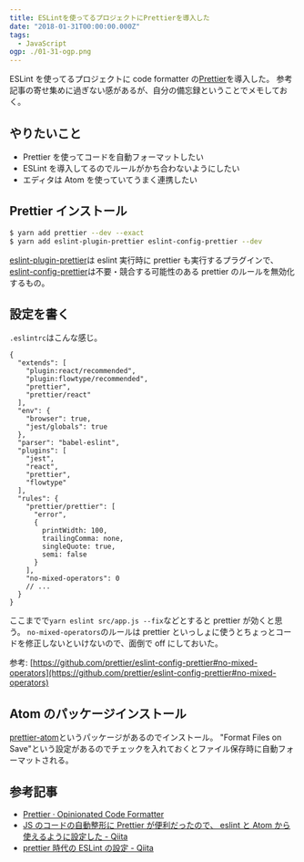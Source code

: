 ```yaml
---
title: ESLintを使ってるプロジェクトにPrettierを導入した
date: "2018-01-31T00:00:00.000Z"
tags:
  - JavaScript
ogp: ./01-31-ogp.png
---
```


ESLint を使ってるプロジェクトに code formatter の[Prettier](https://github.com/prettier/prettier)を導入した。
参考記事の寄せ集めに過ぎない感があるが、自分の備忘録ということでメモしておく。

## **やりたいこと**

- Prettier を使ってコードを自動フォーマットしたい
- ESLint を導入してるのでルールがかち合わないようにしたい
- エディタは Atom を使っていてうまく連携したい

## **Prettier インストール**

```sh
$ yarn add prettier --dev --exact
$ yarn add eslint-plugin-prettier eslint-config-prettier --dev
```

[eslint-plugin-prettier](https://github.com/prettier/eslint-plugin-prettier)は eslint 実行時に prettier も実行するプラグインで、
[eslint-config-prettier](https://github.com/prettier/eslint-config-prettier)は不要・競合する可能性のある prettier のルールを無効化するもの。

## **設定を書く**

`.eslintrc`はこんな感じ。

```
{
  "extends": [
    "plugin:react/recommended",
    "plugin:flowtype/recommended",
    "prettier",
    "prettier/react"
  ],
  "env": {
    "browser": true,
    "jest/globals": true
  },
  "parser": "babel-eslint",
  "plugins": [
    "jest",
    "react",
    "prettier",
    "flowtype"
  ],
  "rules": {
    "prettier/prettier": [
      "error",
      {
        printWidth: 100,
        trailingComma: none,
        singleQuote: true,
        semi: false
      }
    ],
    "no-mixed-operators": 0
    // ...
  }
}
```

ここまでで`yarn eslint src/app.js --fix`などとすると prettier が効くと思う。
`no-mixed-operators`のルールは prettier といっしょに使うとちょっとコードを修正しないといけないので、面倒で off にしておいた。

参考: [https://github.com/prettier/eslint-config-prettier#no-mixed-operators](https://github.com/prettier/eslint-config-prettier#no-mixed-operators)

## **Atom のパッケージインストール**

[prettier-atom](https://github.com/prettier/prettier-atom)というパッケージがあるのでインストール。
"Format Files on Save"という設定があるのでチェックを入れておくとファイル保存時に自動フォーマットされる。

## **参考記事**

- [Prettier · Opinionated Code Formatter](https://prettier.io/)
- [JS のコードの自動整形に Prettier が便利だったので、 eslint と Atom から使えるように設定した - Qiita](https://qiita.com/mizchi/items/f42c77c0a7a24dd5a567)
- [prettier 時代の ESLint の設定 - Qiita](https://qiita.com/akameco/items/c4c92135a9d50727c7ed)

